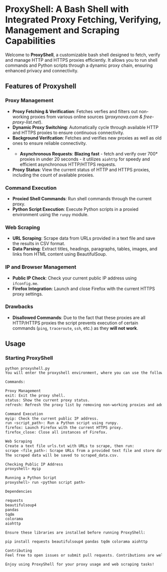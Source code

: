 # ProxyShell: A Bash Shell with Integrated Proxy Fetching, Verifying, Management and Scraping Capabilities

Welcome to **ProxyShell**, a customizable bash shell designed to fetch, verify and manage HTTP and HTTPS proxies efficiently. It allows you to run shell commands and Python scripts through a dynamic proxy chain, ensuring enhanced privacy and connectivity.

## Features of Proxyshell

### Proxy Management
- **Proxy Fetching & Verification**: Fetches verfies and filters out non-working proxies from various online sources (*proxynova.com & free-proxy-list.net*).
- **Dynamic Proxy Switching**: Automatically cycle through available HTTP and HTTPS proxies to ensure continuous connectivity.
- **Background Verifcation**: Fetches and verifies new proxies as well as old ones to ensure reliable connectivity.
- - **Asynchronous Requests**: **Blazing fast** - fetch and verify over 700* proxies in under 20 seconds - it utilizes `aiohttp` for speedy and efficient asynchronous HTTP/HTTPS requests.
- **Proxy Status**: View the current status of HTTP and HTTPS proxies, including the count of available proxies.

### Command Execution
- **Proxied Shell Commands**: Run shell commands through the current proxy.
- **Python Script Execution**: Execute Python scripts in a proxied environment using the `runpy` module.

### Web Scraping
- **URL Scraping**: Scrape data from URLs provided in a text file and save the results in CSV format.
- **Data Parsing**: Extract titles, headings, paragraphs, tables, images, and links from HTML content using BeautifulSoup.

### IP and Browser Management
- **Public IP Check**: Check your current public IP address using `ifconfig.me`.
- **Firefox Integration**: Launch and close Firefox with the current HTTPS proxy settings.

### Drawbacks
- **Disallowed Commands**: Due to the fact that these proxies are all HTTP/HTTPS proxies the script prevents execution of certain commands (`ping`, `traceroute`, `ssh`, etc.) as they **will not work**.

## Usage

### Starting ProxyShell
```bash
python proxyshell.py
You will enter the proxyshell environment, where you can use the following commands after it automatically fetches and verifies proxies.

Commands:

Proxy Management
exit: Exit the proxy shell.
status: Show the current proxy status.
refresh: Refresh the proxy list by removing non-working proxies and adding new ones.

Command Execution
myip: Check the current public IP address.
run <script_path>: Run a Python script using runpy.
firefox: Launch Firefox with the current HTTPS proxy.
firefox_close: Close all instances of Firefox.

Web Scraping
Create a text file urls.txt with URLs to scrape, then run:
scrape <file_path>: Scrape URLs from a provided text file and store data in CSV format:
The scraped data will be saved to scraped_data.csv.

Checking Public IP Address
proxyshell> myip

Running a Python Script
proxyshell> run <python script path>

Dependencies

requests
beautifulsoup4
pandas
tqdm
colorama
aiohttp

Ensure these libraries are installed before running ProxyShell:

pip install requests beautifulsoup4 pandas tqdm colorama aiohttp

Contributing
Feel free to open issues or submit pull requests. Contributions are welcome!

Enjoy using ProxyShell for your proxy usage and web scraping tasks!
